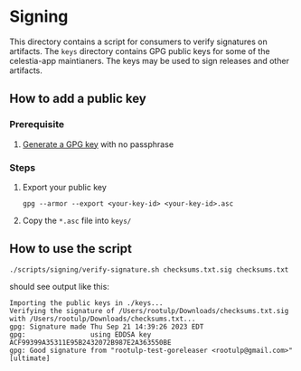 # Signing

This directory contains a script for consumers to verify signatures on artifacts. The `keys` directory contains GPG public keys for some of the celestia-app maintianers. The keys may be used to sign releases and other artifacts.

## How to add a public key

### Prerequisite

1. [Generate a GPG key](https://docs.github.com/en/authentication/managing-commit-signature-verification/generating-a-new-gpg-key) with no passphrase

### Steps

1. Export your public key

    ```shell
    gpg --armor --export <your-key-id> <your-key-id>.asc
    ```

1. Copy the `*.asc` file into `keys/`

## How to use the script

```shell
./scripts/signing/verify-signature.sh checksums.txt.sig checksums.txt
```

should see output like this:

```shell
Importing the public keys in ./keys...
Verifying the signature of /Users/rootulp/Downloads/checksums.txt.sig with /Users/rootulp/Downloads/checksums.txt...
gpg: Signature made Thu Sep 21 14:39:26 2023 EDT
gpg:                using EDDSA key ACF99399A35311E95B2432072B987E2A363550BE
gpg: Good signature from "rootulp-test-goreleaser <rootulp@gmail.com>" [ultimate]
```
